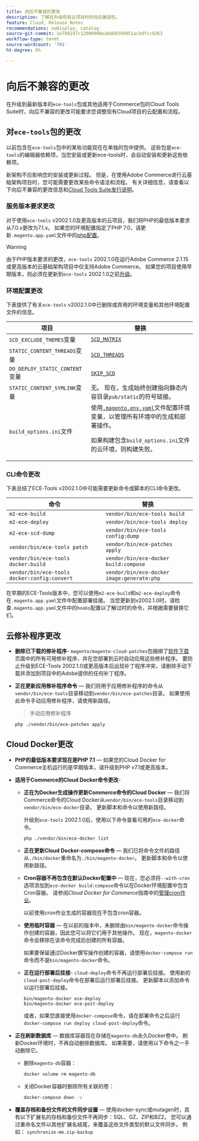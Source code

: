 ```yaml
---
title: 向后不兼容的更改
description: 了解在升级现有云项目时的向后兼容性。
feature: Cloud, Release Notes
recommendations: noDisplay, catalog
source-git-commit: 1e789247c12009908eabb6039d951acbdfcc9263
workflow-type: tm+mt
source-wordcount: '791'
ht-degree: 0%

---
```


# 向后不兼容的更改

在升级到最新版本的`ece-tools`包或其他适用于Commerce包的Cloud Tools Suite时，向后不兼容的更改可能要求您调整现有Cloud项目的云配置和流程。

## 对`ece-tools`包的更改

以前包含在`ece-tools`包中的某些功能现在在单独的包中提供。 这些包是`ece-tools`的编辑器依赖项，当您安装或更新ece-tools时，会自动安装和更新这些依赖项。

新架构不应影响您的安装或更新过程。 但是，在使用Adobe Commerce进行云基础架构项目时，您可能需要更改某些命令语法和流程。 有关详细信息，请查看以下向后不兼容的更改信息和[Cloud Tools Suite发行说明](cloud-tools-suite.md)。

### 服务版本要求更改

对于使用`ece-tools` v2002.1.0及更高版本的云项目，我们将PHP的最低版本要求从7.0.x更改为7.1.x。 如果您的环境配置指定了PHP 7.0，请更新`.magento.app.yaml`文件中的[php配置](../application/php-settings.md)。

>[!WARNING]
>
>由于PHP版本要求的更改，`ece-tools` 2002.1.0在运行Adobe Commerce 2.1.15或更高版本的云基础架构项目中仅支持Adobe Commerce。 如果您的项目使用早期版本，则必须在更新到`ece-tools` 2002.1.0之前[升级](../development/commerce-version.md)。

### 环境配置更改

下表提供了有关`ece-tools` v2002.1.0中已删除或弃用的环境变量和其他环境配置文件的信息。

| 项目 | 替换 |
| -------- | ----------- |
| `SCD_EXCLUDE_THEMES`变量 | [`SCD_MATRIX`](../environment/variables-build.md#scd_matrix) |
| `STATIC_CONTENT_THREADS`变量 | [`SCD_THREADS`](../environment/variables-build.md#scd_threads) |
| `DO_DEPLOY_STATIC_CONTENT`变量 | [`SKIP_SCD`](../environment/variables-build.md#skip_scd) |
| `STATIC_CONTENT_SYMLINK`变量 | 无。 现在，生成始终创建指向静态内容目录`pub/static`的符号链接。 |
| `build_options.ini`文件 | 使用[`.magento.env.yaml`](../application/configure-app-yaml.md)文件配置环境变量，以管理所有环境中的生成和部署操作。<p>如果构建包含`build_options.ini`文件的云环境，则构建失败。 |

### CLI命令更改

下表总结了ECE-Tools v2002.1.0中可能需要更新命令或脚本的CLI命令更改。

| 命令 | 替换 |
|-------- | ----------- |
| `m2-ece-build` | `vendor/bin/ece-tools build` |
| `m2-ece-deploy` | `vendor/bin/ece-tools deploy` |
| `m2-ece-scd-dump` | `vendor/bin/ece-tools config:dump` |
| `vendor/bin/ece-tools patch` | `vendor/bin/ece-patches apply` |
| `vendor/bin/ece-tools docker:build` | `vendor/bin/ece-docker build:compose` |
| `vendor/bin/ece-tools docker:config:convert` | `vendor/bin/ece-docker  image:generate:php` |

在早期的ECE-Tools版本中，您可以使用`m2-ece-build`和`m2-ece-deploy`命令在`.magento.app.yaml`文件中配置部署挂接。 当您更新到v2002.1.0时，请检查`.magento.app.yaml`文件中的`hooks`配置以了解过时的命令，并根据需要替换它们。

## 云修补程序更改

- **删除已下载的修补程序**- `magento/magento-cloud-patches`包捆绑了[软件下载](https://experienceleague.adobe.com/docs/commerce-operations/installation-guide/prerequisites/commerce.html)页面中的所有可用修补程序，并在您部署到云时自动应用这些修补程序。 要防止升级到ECE-Tools 2002.1.0或更高版本后出现补丁程序冲突，请删除手动下载并添加到项目中的Adobe提供的任何补丁程序。

- **正在更新应用修补程序命令** — 我们将用于应用修补程序的命令从`vendor/bin/ece-tools`目录移动到`vendor/bin/ece-patches`目录。 如果使用此命令手动应用修补程序，请使用新路径。

  > 手动应用修补程序

  ```bash
  php ./vendor/bin/ece-patches apply
  ```

## Cloud Docker更改

- **PHP的最低版本要求现在是PHP 7.1** — 如果您的Cloud Docker for Commerce主机运行的是早期版本，请升级到PHP v7.1或更高版本。

- **适用于Commerce的Cloud Docker命令更改**-

   - **正在为Docker生成操作更新Commerce命令的Cloud Docker** — 我们将Commerce命令的Cloud Docker从`vendor/bin/ece-tools`目录移动到`vendor/bin/ece-docker`目录。 更新脚本和命令以使用新路径。

     升级到`ece-tools` 2002.1.0后，使用以下命令查看可用的`ece-docker`命令。

     ```bash
     php ./vendor/bin/ece-docker list
     ```

   - **正在更新Cloud Docker-compose命令** — 我们已将命令文件的路径从`./bin/docker`重命名为`./bin/magento-docker`。 更新脚本和命令以使用新路径。

   - **Cron容器不再包含在默认Docker配置中** — 现在，您必须将`--with-cron`选项添加到`ece-docker build:compose`命令以在Docker环境配置中包含Cron容器。 请参阅&#x200B;_Cloud Docker for Commerce_&#x200B;指南中的[管理cron作业](https://developer.adobe.com/commerce/cloud-tools/docker/configure/manage-cron-jobs/)。

     以前使用cron作业生成的容器现在不包含cron容器。

   - **使用临时容器** — 在以前的版本中，未删除由`bin/magento-docker`命令操作创建的容器，因此您可以将它们用于其他操作。 现在，`magento-docker`命令会移除在该命令完成后创建的所有容器。

     如果要保留通过Docker撰写操作创建的容器，请使用`docker-compose run`命令而不是`bin/magento-docker`命令。

   - **正在运行部署后挂接**- `cloud-deploy`命令不再运行部署后挂接。 使用新的`cloud-post-deploy`命令在部署后运行部署后挂接。 更新脚本以添加命令以运行部署后挂接。

     ```shell
     bin/magento-docker ece-deploy
     bin/magento-docker ece-post-deploy
     ```

     或者，如果您直接使用`docker-compose`命令，请在部署命令之后运行`docker-compose run deploy cloud-post-deploy`命令。

- **正在刷新数据库** — 数据库容器现在存储在`magento-db`永久Docker卷中。 刷新Docker环境时，不再自动删除数据库。 如果需要，请使用以下命令之一手动删除它。

   - 删除`magento-db`容器：

     ```bash
     docker volume rm magento-db
     ```

   - 关闭Docker容器时删除所有关联的卷：

     ```bash
     docker-compose down -v
     ```

- **覆盖存档和备份文件的文件同步设置** — 使用docker-sync或mutagen时，具有以下扩展名的存档和备份文件不再同步：SQL、GZ、ZIP和BZ2。 您可以通过重命名文件以其他扩展名结尾，来覆盖这些文件类型的默认文件同步。 例如： `synchronize-me.zip-backup`
